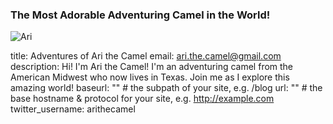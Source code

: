 ### The Most Adorable Adventuring Camel in the World!
![Ari](https://pbs.twimg.com/media/D_fw8eTUIAAolVB.jpg:large)

title: Adventures of Ari the Camel
email: ari.the.camel@gmail.com
description: Hi! I'm Ari the Camel! I'm an adventuring camel from the American Midwest who now lives in Texas. Join me as I explore this amazing world!
baseurl: "" # the subpath of your site, e.g. /blog
url: "" # the base hostname & protocol for your site, e.g. http://example.com
twitter_username: arithecamel

